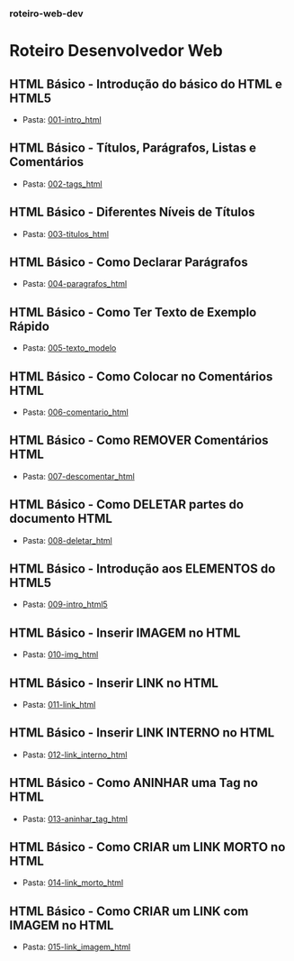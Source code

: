 ### roteiro-web-dev
# Roteiro Desenvolvedor Web

## HTML Básico - Introdução do básico do HTML e HTML5
* Pasta: [001-intro_html](/001-intro_html)

## HTML Básico - Títulos, Parágrafos, Listas e Comentários
* Pasta: [002-tags_html](/002-tags_html)

## HTML Básico - Diferentes Níveis de Títulos
* Pasta: [003-titulos_html](/003-titulos_html)

## HTML Básico - Como Declarar Parágrafos
* Pasta: [004-paragrafos_html](/004-paragrafos_html)

## HTML Básico - Como Ter Texto de Exemplo Rápido
* Pasta: [005-texto_modelo](/005-texto_modelo)

## HTML Básico - Como Colocar no Comentários HTML
* Pasta: [006-comentario_html](/006-comentario_html)

## HTML Básico - Como REMOVER Comentários HTML
* Pasta: [007-descomentar_html](/007-descomentar_html)

## HTML Básico - Como DELETAR partes do documento HTML
* Pasta: [008-deletar_html](/008-deletar_html)

## HTML Básico - Introdução aos ELEMENTOS do HTML5
* Pasta: [009-intro_html5](/009-intro_html5)

## HTML Básico - Inserir IMAGEM no HTML
* Pasta: [010-img_html](/010-img_html)

## HTML Básico - Inserir LINK no HTML
* Pasta: [011-link_html](/011-link_html)

## HTML Básico - Inserir LINK INTERNO no HTML
* Pasta: [012-link_interno_html](/012-link_interno_html)

## HTML Básico - Como ANINHAR uma Tag no HTML
* Pasta: [013-aninhar_tag_html](/013-aninhar_tag_html)

## HTML Básico - Como CRIAR um LINK MORTO no HTML
* Pasta: [014-link_morto_html](/014-link_morto_html)

## HTML Básico - Como CRIAR um LINK com IMAGEM no HTML
* Pasta: [015-link_imagem_html](/015-link_imagem_html)







































































